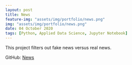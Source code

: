 ```yaml
---
layout: post
title: News
feature-img: "assets/img/portfolio/news.png"
img: "assets/img/portfolio/news.png"
date: 04 October 2020
tags: [Python, Applied Data Science, Jupyter Notebook]
---
```


This project filters out fake news versus real news.

GitHub:
[News](https://github.com/knmoses/DSC680-News)

